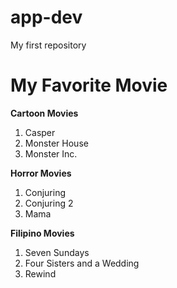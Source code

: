 # app-dev
My first repository
# My Favorite Movie
**Cartoon Movies**
1. Casper
2. Monster House
3. Monster Inc.

**Horror Movies**
1. Conjuring
2. Conjuring 2
3. Mama


**Filipino Movies**
1. Seven Sundays
2. Four Sisters and a Wedding
3. Rewind

